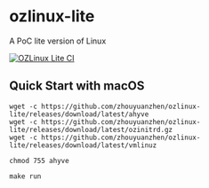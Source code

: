 # ozlinux-lite
A PoC lite version of Linux

[![OZLinux Lite CI](https://github.com/zhouyuanzhen/ozlinux-lite/actions/workflows/makefile.yml/badge.svg)](https://github.com/zhouyuanzhen/ozlinux-lite/actions/workflows/makefile.yml)

## Quick Start with macOS

```shell
wget -c https://github.com/zhouyuanzhen/ozlinux-lite/releases/download/latest/ahyve
wget -c https://github.com/zhouyuanzhen/ozlinux-lite/releases/download/latest/ozinitrd.gz
wget -c https://github.com/zhouyuanzhen/ozlinux-lite/releases/download/latest/vmlinuz

chmod 755 ahyve

make run
```
